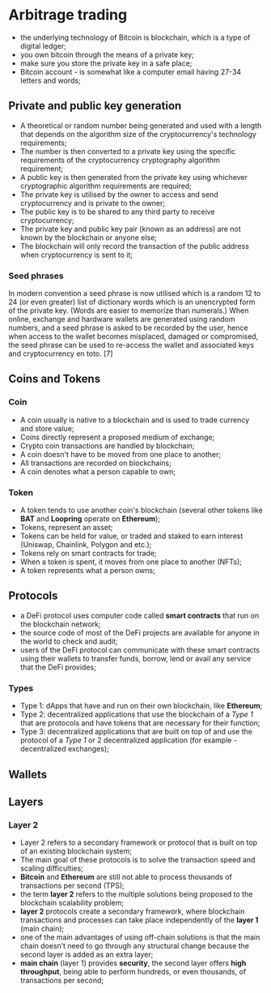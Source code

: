 # Arbitrage trading

- the underlying technology of Bitcoin is blockchain, which is a type of digital ledger;
- you own bitcoin through the means of a private key; 
- make sure you store the private key in a safe place; 
- Bitcoin account - is somewhat like a computer email having 27-34 letters and words;

## Private and public key generation

- A theoretical or random number being generated and used with a length that depends on the algorithm size of the cryptocurrency's technology requirements;
- The number is then converted to a private key using the specific requirements of the cryptocurrency cryptography algorithm requirement;
- A public key is then generated from the private key using whichever cryptographic algorithm requirements are required;
- The private key is utilised by the owner to access and send cryptocurrency and is private to the owner;
- The public key is to be shared to any third party to receive cryptocurrency;
- The private key and public key pair (known as an address) are not known by the blockchain or anyone else; 
- The blockchain will only record the transaction of the public address when cryptocurrency is sent to it;

### Seed phrases

In modern convention a seed phrase is now utilised which is a random 12 to 24 (or even greater) list of dictionary words which is an unencrypted form of the private key. (Words are easier to memorize than numerals.) When online, exchange and hardware wallets are generated using random numbers, and a seed phrase is asked to be recorded by the user, hence when access to the wallet becomes misplaced, damaged or compromised, the seed phrase can be used to re-access the wallet and associated keys and cryptocurrency en toto. [7]

## Coins and Tokens

### Coin

- A coin usually is native to a blockchain and is used to trade currency and store value;
- Coins directly represent a proposed medium of exchange;
- Crypto coin transactions are handled by blockchain;
- A coin doesn't have to be moved from one place to another;
- All transactions are recorded on blockchains;
- A coin denotes what a person capable to own;

### Token

- A token tends to use another coin's blockchain (several other tokens like **BAT** and **Loopring** operate on **Ethereum**);
- Tokens, represent an asset; 
- Tokens can be held for value, or traded and staked to earn interest (Uniswap, Chainlink, Polygon and etc.); 
- Tokens rely on smart contracts for trade;
- When a token is spent, it moves from one place to another (NFTs);  
- A token represents what a person owns;

## Protocols

- a DeFi protocol uses computer code called **smart contracts** that run on the blockchain network; 
- the source code of most of the DeFi projects are available for anyone in the world to check and audit; 
- users of the DeFi protocol can communicate with these smart contracts using their wallets to transfer funds, borrow, lend or avail any service that the DeFi provides;

### Types

- Type 1: dApps that have and run on their own blockchain, like **Ethereum**;
- Type 2: decentralized applications that use the blockchain of a _Type 1_ that are protocols and have tokens that are necessary for their function;
- Type 3: decentralized applications that are built on top of and use the protocol of a _Type 1_ or 2 decentralized application (for example - decentralized exchanges);

## Wallets

## Layers

### Layer 2

- Layer 2 refers to a secondary framework or protocol that is built on top of an existing blockchain system;
- The main goal of these protocols is to solve the transaction speed and scaling difficulties;
- **Bitcoin** and **Ethereum** are still not able to process thousands of transactions per second (TPS);
- the term **layer 2** refers to the multiple solutions being proposed to the blockchain scalability problem;
- **layer 2** protocols create a secondary framework, where blockchain transactions and processes can take place independently of the **layer 1** (main chain);
- one of the main advantages of using off-chain solutions is that the main chain doesn’t need to go through any structural change because the second layer is added as an extra layer;
- **main chain** (layer 1) provides **security**, the second layer offers **high throughput**, being able to perform hundreds, or even thousands, of transactions per second;